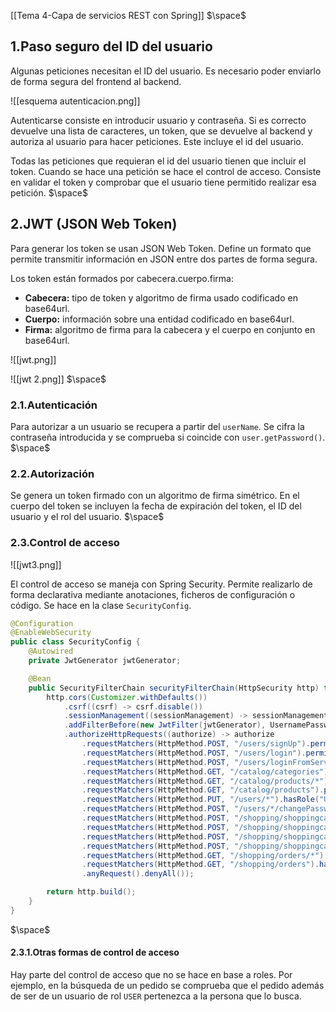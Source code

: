 [[Tema 4-Capa de servicios REST con Spring]]
$\space$
## 1.Paso seguro del ID del usuario
Algunas peticiones necesitan el ID del usuario. Es necesario poder enviarlo de forma segura del frontend al backend.

![[esquema autenticacion.png]]

Autenticarse consiste en introducir usuario y contraseña. Si es correcto devuelve una lista de caracteres, un token, que se devuelve al backend y autoriza al usuario para hacer peticiones. Este incluye el id del usuario.

Todas las peticiones que requieran el id del usuario tienen que incluir el token. Cuando se hace una petición se hace el control de acceso. Consiste en validar el token y comprobar que el usuario tiene permitido realizar esa petición.
$\space$
## 2.JWT (JSON Web Token)
Para generar los token se usan JSON Web Token. Define un formato que permite transmitir información en JSON entre dos partes de forma segura. 

Los token están formados por cabecera.cuerpo.firma:
+ **Cabecera:** tipo de token y algoritmo de firma usado codificado en base64url.
+ **Cuerpo:** información sobre una entidad codificado en base64url.
+ **Firma:** algoritmo de firma para la cabecera y el cuerpo en conjunto en base64url.

![[jwt.png]]

![[jwt 2.png]]
$\space$
### 2.1.Autenticación
Para autorizar a un usuario se recupera a partir del `userName`. Se cifra la contraseña introducida y se comprueba si coincide con `user.getPassword()`.
$\space$
### 2.2.Autorización
Se genera un token firmado con un algoritmo de firma simétrico. En el cuerpo del token se incluyen la fecha de expiración del token, el ID del usuario y el rol del usuario.
$\space$
### 2.3.Control de acceso

![[jwt3.png]]

El control de acceso se maneja con Spring Security. Permite realizarlo de forma declarativa mediante anotaciones, ficheros de configuración o código. Se hace en la clase `SecurityConfig`.

```java
@Configuration  
@EnableWebSecurity  
public class SecurityConfig {  
    @Autowired  
    private JwtGenerator jwtGenerator;  

    @Bean  
    public SecurityFilterChain securityFilterChain(HttpSecurity http) throws Exception {  
        http.cors(Customizer.withDefaults())  
            .csrf((csrf) -> csrf.disable())  
            .sessionManagement((sessionManagement) -> sessionManagement.sessionCreationPolicy(SessionCreationPolicy.STATELESS))  
            .addFilterBefore(new JwtFilter(jwtGenerator), UsernamePasswordAuthenticationFilter.class)  
            .authorizeHttpRequests((authorize) -> authorize  
                .requestMatchers(HttpMethod.POST, "/users/signUp").permitAll()  
                .requestMatchers(HttpMethod.POST, "/users/login").permitAll()  
                .requestMatchers(HttpMethod.POST, "/users/loginFromServiceToken").permitAll()  
                .requestMatchers(HttpMethod.GET, "/catalog/categories").permitAll()  
                .requestMatchers(HttpMethod.GET, "/catalog/products/*").permitAll()  
                .requestMatchers(HttpMethod.GET, "/catalog/products").permitAll()  
                .requestMatchers(HttpMethod.PUT, "/users/*").hasRole("USER")  
                .requestMatchers(HttpMethod.POST, "/users/*/changePassword").hasRole("USER")  
                .requestMatchers(HttpMethod.POST, "/shopping/shoppingcarts/*/addToShoppingCart").hasRole("USER")  
                .requestMatchers(HttpMethod.POST, "/shopping/shoppingcarts/*/updateShoppingCartItemQuantity").hasRole("USER")  
                .requestMatchers(HttpMethod.POST, "/shopping/shoppingcarts/*/removeShoppingCartItem").hasRole("USER")  
                .requestMatchers(HttpMethod.POST, "/shopping/shoppingcarts/*/buy").hasRole("USER")  
                .requestMatchers(HttpMethod.GET, "/shopping/orders/*").hasRole("USER")  
                .requestMatchers(HttpMethod.GET, "/shopping/orders").hasRole("USER")  
                .anyRequest().denyAll());  

        return http.build();  
    }  
}
```
$\space$
#### 2.3.1.Otras formas de control de acceso
Hay parte del control de acceso que no se hace en base a roles. Por ejemplo, en la búsqueda de un pedido se comprueba que el pedido además de ser de un usuario de rol `USER` pertenezca a la persona que lo busca.
